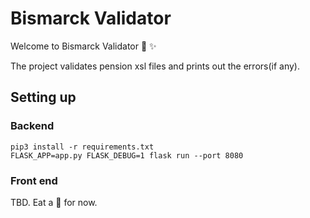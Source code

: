 # Bismarck Validator

Welcome to Bismarck Validator :confetti_ball: :sparkles:

The project validates pension xsl files and prints out the errors(if
any).

## Setting up

### Backend

```
pip3 install -r requirements.txt
FLASK_APP=app.py FLASK_DEBUG=1 flask run --port 8080
```

### Front end
TBD. Eat a :pizza: for now.

